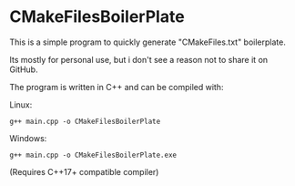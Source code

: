 # CMakeFilesBoilerPlate


This is a simple program to quickly generate  "CMakeFiles.txt" boilerplate.

Its mostly for personal use, but i don't see a reason not to share it on GitHub.

The program is written in C++ and can be compiled with:

Linux:

    g++ main.cpp -o CMakeFilesBoilerPlate
   
   Windows: 
   

    g++ main.cpp -o CMakeFilesBoilerPlate.exe
   
   (Requires C++17+ compatible compiler)

